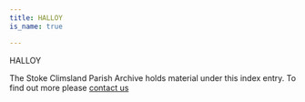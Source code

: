 ```yaml
---
title: HALLOY
is_name: true

---
```


HALLOY


The Stoke Climsland Parish Archive holds material under this index entry. To find out more please [contact us](/contact/)
